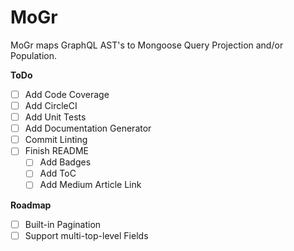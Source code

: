 # MoGr
MoGr maps GraphQL AST's to Mongoose Query Projection and/or Population.

**ToDo**
- [ ] Add Code Coverage
- [ ] Add CircleCI
- [ ] Add Unit Tests
- [ ] Add Documentation Generator
- [ ] Commit Linting
- [ ] Finish README
  - [ ] Add Badges
  - [ ] Add ToC
  - [ ] Add Medium Article Link

**Roadmap**
- [ ] Built-in Pagination
- [ ] Support multi-top-level Fields
